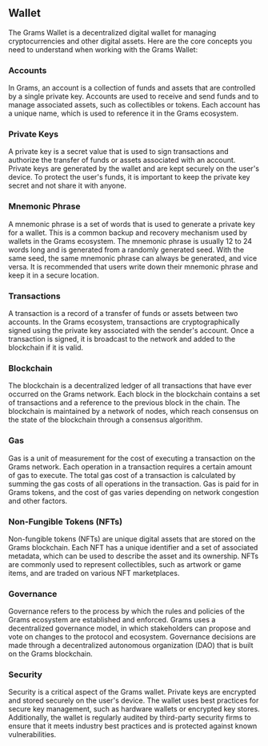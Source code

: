 
## Wallet

The Grams Wallet is a decentralized digital wallet for managing cryptocurrencies and other digital assets. Here are the core concepts you need to understand when working with the Grams Wallet:

### Accounts

In Grams, an account is a collection of funds and assets that are controlled by a single private key. Accounts are used to receive and send funds and to manage associated assets, such as collectibles or tokens. Each account has a unique name, which is used to reference it in the Grams ecosystem.

### Private Keys

A private key is a secret value that is used to sign transactions and authorize the transfer of funds or assets associated with an account. Private keys are generated by the wallet and are kept securely on the user's device. To protect the user's funds, it is important to keep the private key secret and not share it with anyone.

### Mnemonic Phrase

A mnemonic phrase is a set of words that is used to generate a private key for a wallet. This is a common backup and recovery mechanism used by wallets in the Grams ecosystem. The mnemonic phrase is usually 12 to 24 words long and is generated from a randomly generated seed. With the same seed, the same mnemonic phrase can always be generated, and vice versa. It is recommended that users write down their mnemonic phrase and keep it in a secure location.

### Transactions

A transaction is a record of a transfer of funds or assets between two accounts. In the Grams ecosystem, transactions are cryptographically signed using the private key associated with the sender's account. Once a transaction is signed, it is broadcast to the network and added to the blockchain if it is valid.

### Blockchain

The blockchain is a decentralized ledger of all transactions that have ever occurred on the Grams network. Each block in the blockchain contains a set of transactions and a reference to the previous block in the chain. The blockchain is maintained by a network of nodes, which reach consensus on the state of the blockchain through a consensus algorithm.

### Gas

Gas is a unit of measurement for the cost of executing a transaction on the Grams network. Each operation in a transaction requires a certain amount of gas to execute. The total gas cost of a transaction is calculated by summing the gas costs of all operations in the transaction. Gas is paid for in Grams tokens, and the cost of gas varies depending on network congestion and other factors.

### Non-Fungible Tokens (NFTs)

Non-fungible tokens (NFTs) are unique digital assets that are stored on the Grams blockchain. Each NFT has a unique identifier and a set of associated metadata, which can be used to describe the asset and its ownership. NFTs are commonly used to represent collectibles, such as artwork or game items, and are traded on various NFT marketplaces.

### Governance

Governance refers to the process by which the rules and policies of the Grams ecosystem are established and enforced. Grams uses a decentralized governance model, in which stakeholders can propose and vote on changes to the protocol and ecosystem. Governance decisions are made through a decentralized autonomous organization (DAO) that is built on the Grams blockchain.

### Security

Security is a critical aspect of the Grams wallet. Private keys are encrypted and stored securely on the user's device. The wallet uses best practices for secure key management, such as hardware wallets or encrypted key stores. Additionally, the wallet is regularly audited by third-party security firms to ensure that it meets industry best practices and is protected against known vulnerabilities.

